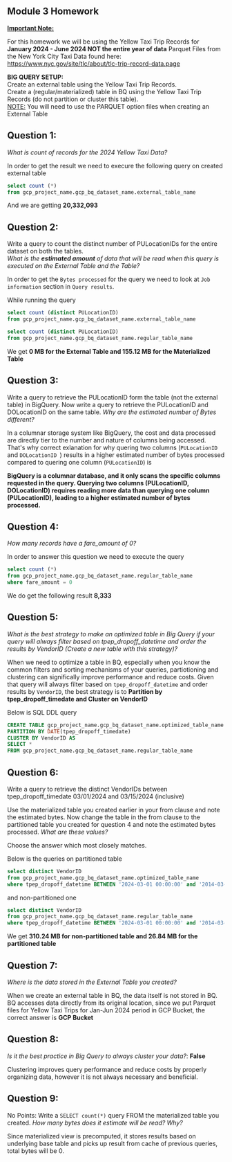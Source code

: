 ## Module 3 Homework

<b><u>Important Note:</b></u> <p> For this homework we will be using the Yellow Taxi Trip Records for **January 2024 - June 2024 NOT the entire year of data** 
Parquet Files from the New York
City Taxi Data found here: </br> https://www.nyc.gov/site/tlc/about/tlc-trip-record-data.page </br>

<b>BIG QUERY SETUP:</b></br>
Create an external table using the Yellow Taxi Trip Records. </br>
Create a (regular/materialized) table in BQ using the Yellow Taxi Trip Records (do not partition or cluster this table). </br>
<u>NOTE:</u> You will need to use the PARQUET option files when creating an External Table</br>

## Question 1:
*What is count of records for the 2024 Yellow Taxi Data?*

In order to get the result we need to execure the following query on created external table
```sql
select count (*)
from gcp_project_name.gcp_bq_dataset_name.external_table_name
```
And we are getting **20,332,093**

## Question 2:
Write a query to count the distinct number of PULocationIDs for the entire dataset on both the tables.</br> 
*What is the **estimated amount** of data that will be read when this query is executed on the External Table and the Table?*

In order to get the `Bytes processed` for the query we need to look at `Job information` section in `Query results`. 

While running the query 

```sql
select count (distinct PULocationID)
from gcp_project_name.gcp_bq_dataset_name.external_table_name
```

```sql
select count (distinct PULocationID)
from gcp_project_name.gcp_bq_dataset_name.regular_table_name
```

We get  **0 MB for the External Table and 155.12 MB for the Materialized Table**

## Question 3:
Write a query to retrieve the PULocationID form the table (not the external table) in BigQuery. Now write a query to retrieve the PULocationID and DOLocationID on the same table. *Why are the estimated number of Bytes different?*

In a columnar storage system like BigQuery, the cost and data processed are directly tier to the number and nature of columns being accessed. That's why correct exlanation for why quering two columns (`PULocationID` and `DOLocationID `) results in a higher estimated number of bytes processed compared to quering one column (`PULocationID`) is

**BigQuery is a columnar database, and it only scans the specific columns requested in the query. Querying two columns (PULocationID, DOLocationID) requires reading more data than querying one column (PULocationID), leading to a higher estimated number of bytes processed.**

## Question 4:
*How many records have a fare_amount of 0?*

In order to answer this question we need to execute the query

```sql
select count (*)
from gcp_project_name.gcp_bq_dataset_name.regular_table_name
where fare_amount = 0
```

We do get the following result **8,333**

## Question 5:
*What is the best strategy to make an optimized table in Big Query if your query will always filter based on tpep_dropoff_datetime and order the results by VendorID (Create a new table with this strategy)?*</br>

When we need to optimize a table in BQ, especially when you know the common filters and sorting mechanisms of your queries, partiotioning and clustering can significally improve performance and reduce costs.
Given that query will always filter based on `tpep_dropoff_datetime` and order results by `VendorID`, the best strategy is to **Partition by tpep_dropoff_timedate and Cluster on VendorID**</br>

Below is SQL DDL query</br>
```sql
CREATE TABLE gcp_project_name.gcp_bq_dataset_name.optimized_table_name
PARTITION BY DATE(tpep_dropoff_timedate)
CLUSTER BY VendorID AS
SELECT *
FROM gcp_project_name.gcp_bq_dataset_name.regular_table_name
```

## Question 6:
Write a query to retrieve the distinct VendorIDs between tpep_dropoff_timedate
03/01/2024 and 03/15/2024 (inclusive)</br>

Use the materialized table you created earlier in your from clause and note the estimated bytes. Now change the table in the from clause to the partitioned table you created for question 4 and note the estimated bytes processed. *What are these values?* </br>

Choose the answer which most closely matches.</br> 

Below is the queries on partitioned table</br> 
```sql
select distinct VendorID
from gcp_project_name.gcp_bq_dataset_name.optimized_table_name
where tpep_dropoff_datetime BETWEEN '2024-03-01 00:00:00' and '2014-03-15 23:59:59'
```
and non-partitioned one</br> 
```sql
select distinct VendorID
from gcp_project_name.gcp_bq_dataset_name.regular_table_name
where tpep_dropoff_datetime BETWEEN '2024-03-01 00:00:00' and '2014-03-15 23:59:59'
```

We get **310.24 MB for non-partitioned table and 26.84 MB for the partitioned table**

## Question 7: 
*Where is the data stored in the External Table you created?*

When we create an external table in BQ, the data itself is not stored in BQ. BQ accesses data directly from its original location, since we put Parquet files for Yellow Taxi Trips for Jan-Jun 2024 period in GCP Bucket, the correct answer is **GCP Bucket**

## Question 8:
*Is it the best practice in Big Query to always cluster your data?*: **False**

Clustering improves query performance and reduce costs by properly organizing data, however it is not always necessary and beneficial.

## Question 9:
No Points: Write a `SELECT count(*)` query FROM the materialized table you created. *How many bytes does it estimate will be read? Why?*

Since materialized view is precomputed, it stores results based on underlying base table and picks up result from cache of previous queries, total bytes will be 0.